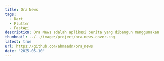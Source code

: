 ```yaml
---
title: Ora News
tags:
  - Dart
  - Flutter
  - FastApi
description: Ora News adalah aplikasi berita yang dibangun menggunakan Flutter dan FastApi.
thumbnail: ../../images/project/ora-news-cover.png
latest: true
url: https://github.com/ahmaadn/ora_news
date: "2025-05-10"
---
```

